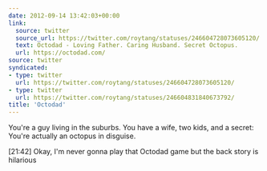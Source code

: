 ```yaml
---
date: 2012-09-14 13:42:03+00:00
link:
  source: twitter
  source_url: https://twitter.com/roytang/statuses/246604728073605120/
  text: Octodad - Loving Father. Caring Husband. Secret Octopus.
  url: https://octodad.com/
source: twitter
syndicated:
- type: twitter
  url: https://twitter.com/roytang/statuses/246604728073605120/
- type: twitter
  url: https://twitter.com/roytang/statuses/246604831840673792/
title: 'Octodad'
---
```


You're a guy living in the suburbs. You have a wife, two kids, and a secret: You're actually an octopus in disguise.

[21:42] Okay, I'm never gonna play that Octodad game but the back story is hilarious